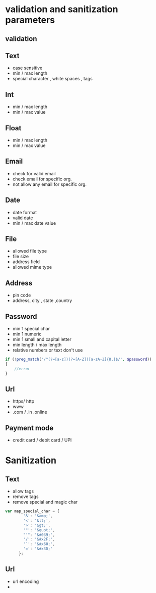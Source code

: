 # validation and sanitization parameters
## validation 
## Text 
- case sensitive 
- min / max length 
- special character , white spaces , tags 

## Int
- min / max length
- min / max value

## Float
- min / max length
- min / max value

## Email 
- check  for valid email 
- check email for specific org.
- not allow any email for specific org.

## Date
- date format
- valid date
- min / max date value

## File 
- allowed file type
- file size
- address field
- allowed mime type

## Address
- pin code
- address, city , state ,country

## Password
- min 1 special char 
- min 1 numeric
- min 1 small and capital letter
- min length / max length 
- relative numbers or text don't use

```php
if (!preg_match('/^(?=[a-z])(?=[A-Z])[a-zA-Z]{8,}$/', $password))
{
    //error
}
```
## Url
- https/ http 
- www 
- .com / .in .online

## Payment mode
- credit card / debit card / UPI  

# Sanitization

## Text
- allow tags
- remove tags
- remove special and magic char
```js
var map_special_char = {
        '&': '&amp;',
        '<': '&lt;',
        '>': '&gt;',
        '"': '&quot;',
        "'": '&#039;',
        '/': '&#x2F;',
        '`': '&#x60;',
        '=': '&#x3D;'
      };
```

## Url
- url encoding
- 

